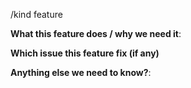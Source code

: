
/kind feature

**What this feature does / why we need it**:

**Which issue this feature fix (if any)**

**Anything else we need to know?**:
